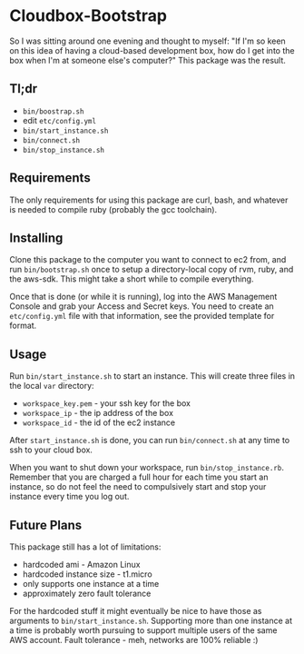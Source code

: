 Cloudbox-Bootstrap
==================

So I was sitting around one evening and thought to myself: "If I'm so
keen on this idea of having a cloud-based development box, how do I get
into the box when I'm at someone else's computer?"  This package was the
result.

Tl;dr
-----

+ `bin/boostrap.sh`
+ edit `etc/config.yml`
+ `bin/start_instance.sh`
+ `bin/connect.sh`
+ `bin/stop_instance.sh`

Requirements
------------

The only requirements for using this package are curl, bash, and
whatever is needed to compile ruby (probably the gcc toolchain).

Installing
----------

Clone this package to the computer you want to connect to ec2 from, and
run `bin/bootstrap.sh` once to setup a directory-local copy of rvm, ruby,
and the aws-sdk.  This might take a short while to compile everything.

Once that is done (or while it is running), log into the AWS Management
Console and grab your Access and Secret keys.  You need to create an
`etc/config.yml` file with that information, see the provided template
for format.

Usage
-----

Run `bin/start_instance.sh` to start an instance.  This will create
three files in the local `var` directory:

+ `workspace_key.pem` - your ssh key for the box
+ `workspace_ip` - the ip address of the box
+ `workspace_id` - the id of the ec2 instance

After `start_instance.sh` is done, you can run `bin/connect.sh` at any
time to ssh to your cloud box.

When you want to shut down your workspace, run `bin/stop_instance.rb`.
Remember that you are charged a full hour for each time you start an
instance, so do not feel the need to compulsively start and stop your
instance every time you log out.

Future Plans
------------

This package still has a lot of limitations:

+ hardcoded ami - Amazon Linux
+ hardcoded instance size - t1.micro
+ only supports one instance at a time
+ approximately zero fault tolerance

For the hardcoded stuff it might eventually be nice to have those as
arguments to `bin/start_instance.sh`.  Supporting more than one instance
at a time is probably worth pursuing to support multiple users of the
same AWS account.  Fault tolerance - meh, networks are 100% reliable :)

